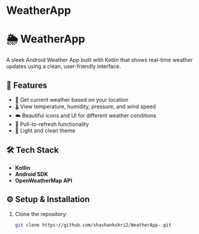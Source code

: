 ﻿# WeatherApp
# 🌦️ WeatherApp

A sleek Android Weather App built with Kotlin that shows real-time weather updates using a clean, user-friendly interface.

## 🚀 Features

- 📍 Get current weather based on your location
- 🌡️ View temperature, humidity, pressure, and wind speed
- ☁️ Beautiful icons and UI for different weather conditions
- 🔄 Pull-to-refresh functionality
- 🌙 Light and clean theme

## 🛠️ Tech Stack

- **Kotlin**
- **Android SDK**
- **OpenWeatherMap API**

## ⚙️ Setup & Installation

1. Clone the repository:
   ```bash
   git clone https://github.com/shashankshri2/WeatherApp-.git
